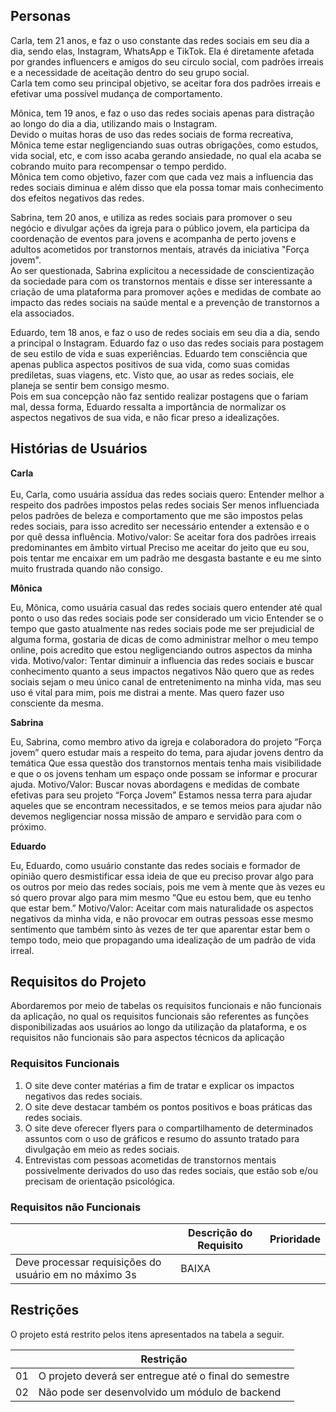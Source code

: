 
## Personas

Carla, tem 21 anos, e faz o uso constante das redes sociais em seu dia a dia, sendo elas, Instagram, WhatsApp e TikTok. Ela é diretamente afetada por grandes influencers e amigos do seu circulo social, com padrões irreais e a necessidade de aceitação dentro do seu grupo social. <br> Carla tem como seu principal objetivo, se aceitar fora dos padrões irreais e efetivar uma possível mudança de comportamento.

Mônica, tem 19 anos, e faz o uso das redes sociais apenas para distração ao longo do dia a dia, utilizando mais o Instagram. <br> Devido o muitas horas de uso das redes sociais de forma recreativa, Mônica teme estar negligenciando suas outras obrigações, como estudos, vida social, etc, e com isso acaba gerando ansiedade, no qual ela acaba se cobrando muito para recompensar o tempo perdido. <br> Mônica tem como objetivo, fazer com que cada vez mais a influencia das redes sociais diminua e além disso que ela possa tomar mais conhecimento dos efeitos negativos das redes.

Sabrina, tem 20 anos, e utiliza as redes sociais para promover o seu negócio e divulgar ações da igreja para o público jovem, ela participa da coordenação de eventos para jovens e acompanha de perto jovens e adultos acometidos por transtornos mentais, através da iniciativa "Força jovem". <br> Ao ser questionada, Sabrina explicitou a necessidade de conscientização da sociedade para com os transtornos mentais e disse ser interessante a criação de uma plataforma para promover ações e medidas de combate ao impacto das redes sociais na saúde mental e a prevenção de transtornos a ela associados.

Eduardo, tem 18 anos, e faz o uso de redes sociais em seu dia a dia, sendo a principal o Instagram. Eduardo faz o uso das redes sociais para postagem de seu estilo de vida e suas experiências. Eduardo tem consciência que apenas publica aspectos positivos de sua vida, como suas comidas prediletas, suas viagens, etc. Visto que, ao usar as redes sociais, ele planeja se sentir bem consigo mesmo. <br> Pois em sua concepção não faz sentido realizar postagens que o fariam mal, dessa forma,  Eduardo ressalta a importância de normalizar os aspectos negativos de sua vida, e não ficar preso a idealizações.



## Histórias de Usuários

<strong> Carla </strong> <br>  
Eu, Carla, como usuária assídua  das redes sociais quero: Entender melhor a respeito dos padrões impostos pelas redes sociais
Ser menos influenciada pelos padrões de beleza e comportamento que me são impostos pelas redes sociais, para isso acredito ser necessário entender a extensão e o por quê dessa influência.
Motivo/valor: Se aceitar fora dos padrões irreais predominantes em âmbito virtual
Preciso me aceitar do jeito que eu sou, pois tentar me encaixar em um padrão me desgasta bastante e eu me sinto muito frustrada quando não consigo.

<strong> Mônica </strong> <br>

Eu, Mônica, como usuária casual das redes sociais quero entender até qual ponto o uso das redes sociais pode ser considerado um vicio
Entender se o tempo que gasto atualmente nas redes sociais pode me ser prejudicial de alguma forma, gostaria de dicas de como administrar melhor o meu tempo online, pois acredito que estou negligenciando outros aspectos da minha vida.
Motivo/valor: Tentar diminuir a influencia das redes sociais e buscar conhecimento quanto a seus impactos negativos
Não quero que as redes sociais sejam o meu único canal de entretenimento na minha vida, mas seu uso é vital para mim, pois me distrai a mente. Mas quero fazer uso consciente da mesma.

<strong> Sabrina </strong> <br>

Eu, Sabrina, como membro ativo da igreja e colaboradora do projeto “Força jovem” quero estudar mais a respeito do tema, para ajudar jovens dentro da temática 
Que essa questão dos transtornos mentais tenha mais visibilidade e que o os jovens tenham um espaço onde possam se informar e procurar ajuda. 
Motivo/Valor: Buscar novas abordagens e medidas de combate efetivas para seu projeto “Força Jovem”
Estamos nessa terra para ajudar aqueles que se encontram necessitados, e se temos meios para ajudar não devemos negligenciar nossa missão de amparo e servidão para com o próximo.

<strong> Eduardo </strong> <br>

Eu, Eduardo, como usuário constante das redes sociais e formador de opinião quero desmistificar essa ideia de que eu preciso provar algo para os outros por meio das redes sociais, pois me vem à mente que às vezes eu só quero provar algo para mim mesmo “Que eu estou bem, que eu tenho que estar bem.”
Motivo/Valor: Aceitar com mais naturalidade os aspectos negativos da minha vida, e não provocar em outras pessoas esse mesmo sentimento que também sinto às vezes de ter que aparentar estar bem o tempo todo, meio que propagando uma idealização de um padrão de vida irreal.


## Requisitos do Projeto

Abordaremos por meio de tabelas os requisitos funcionais e não funcionais da aplicação, no qual os requisitos funcionais são referentes as funções disponibilizadas aos usuários ao longo da utilização da plataforma, e os requisitos não funcionais são para aspectos técnicos da aplicação

### Requisitos Funcionais

1.	O site deve conter matérias a fim de tratar e explicar os impactos negativos das redes sociais.
2.	O site deve destacar também os pontos positivos e boas práticas das redes sociais.
3.	O site deve oferecer flyers para o compartilhamento de determinados assuntos com o uso de gráficos e resumo do assunto tratado para divulgação em meio as redes sociais.
4.	Entrevistas com pessoas acometidas de transtornos mentais possivelmente derivados do uso das redes sociais, que estão sob e/ou precisam de orientação psicológica. 


### Requisitos não Funcionais

|       |  Descrição do Requisito |Prioridade |
|-------|-------------------------|-----------|
 Deve processar requisições do usuário em no máximo 3s |  BAIXA | 

## Restrições

O projeto está restrito pelos itens apresentados na tabela a seguir.

|  | Restrição                                             |
|--|-------------------------------------------------------|
|01| O projeto deverá ser entregue até o final do semestre |
|02| Não pode ser desenvolvido um módulo de backend        |


